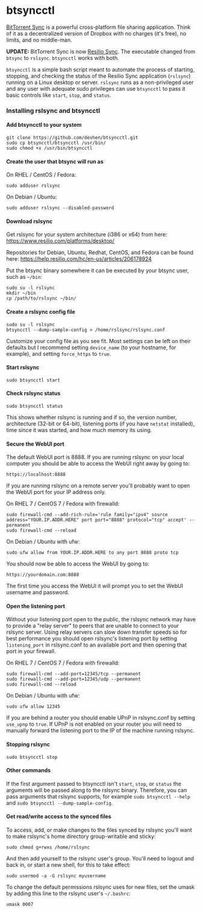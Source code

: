 btsyncctl
===========

[BitTorrent Sync](http://www.bittorrent.com/sync) is a powerful cross-platform file sharing application. Think of it as a decentralized version of Dropbox with no charges (it's free), no limits, and no middle-man.

**UPDATE:** BitTorrent Sync is now [Resilio Sync](https://www.resilio.com/platforms/desktop/). The executable changed from `btsync` to `rslsync`. `btsyncctl` works with both.

`btsyncctl` is a simple bash script meant to automate the process of starting, stopping, and checking the status of the Resilio Sync application (`rslsync`) running on a Linux desktop or server. `rslsync` runs as a non-privileged user and any user with adequate sudo privileges can use `btsyncctl` to pass it basic controls like `start`, `stop`, and `status`.

### Installing rslsync and btsyncctl


#### Add btsyncctl to your system

    git clone https://github.com/devhen/btsyncctl.git
    sudo cp btsyncctl/btsyncctl /usr/bin/
    sudo chmod +x /usr/bin/btsyncctl


#### Create the user that btsync will run as

On RHEL / CentOS / Fedora:

    sudo adduser rslsync

On Debian / Ubuntu:

    sudo adduser rslsync --disabled-password


#### Download rslsync

Get rslsync for your system architecture (i386 or x64) from here: <https://www.resilio.com/platforms/desktop/>

Repositories for Debian, Ubuntu, Redhat, CentOS, and Fedora can be found here: <https://help.resilio.com/hc/en-us/articles/206178924>

Put the btsync binary somewhere it can be executed by your btsync user, such as `~/bin`:

    sudo su -l rslsync
    mkdir ~/bin
    cp /path/to/rslsync ~/bin/


#### Create a rslsync config file

    sudo su -l rslsync
    btsyncctl --dump-sample-config > /home/rslsync/rslsync.conf

Customize your config file as you see fit. Most settings can be left on their defaults but I recommend setting `device_name` (to your hostname, for example), and setting `force_https` to `true`.

#### Start rslsync

    sudo btsyncctl start


#### Check rslsync status

    sudo btsyncctl status

This shows whether rslsync is running and if so, the version number, architecture (32-bit or 64-bit), listening ports (if you have `netstat` installed), time since it was started, and how much memory its using.


#### Secure the WebUI port


The default WebUI port is 8888. If you are running rslsync on your local computer you should be able to access the WebUI right away by going to:

    https://localhost:8888

If you are running rslsync on a remote server you'll probably want to open the WebUI port for your IP address only.

On RHEL 7 / CentOS 7 / Fedora with firewalld:

    sudo firewall-cmd --add-rich-rule='rule family="ipv4" source address="YOUR.IP.ADDR.HERE" port port="8888" protocol="tcp" accept' --permanent
    sudo firewall-cmd --reload

On Debian / Ubuntu with ufw:

    sudo ufw allow from YOUR.IP.ADDR.HERE to any port 8888 proto tcp

You should now be able to access the WebUI by going to:

    https://yourdomain.com:8888

The first time you access the WebUI it will prompt you to set the WebUI username and password.


#### Open the listening port


Without your listening port open to the public, the rslsync network may have to provide a "relay server" to peers that are unable to connect to your rslsync server. Using relay servers can slow down transfer speeds so for best performance you should open rslsync's listening port by setting `listening_port` in rslsync.conf to an available port and then opening that port in your firewall.

On RHEL 7 / CentOS 7 / Fedora with firewalld:

    sudo firewall-cmd --add-port=12345/tcp --permanent
    sudo firewall-cmd --add-port=12345/udp --permanent
    sudo firewall-cmd --reload

On Debian / Ubuntu with ufw:

    sudo ufw allow 12345

If you are behind a router you should enable UPnP in rslsync.conf by setting `use_upnp` to `true`. If UPnP is not enabled on your router you will need to manually forward the listening port to the IP of the machine running rslsync.


#### Stopping rslsync

    sudo btsyncctl stop


#### Other commands

If the first argument passed to btsyncctl isn't `start`, `stop`, or `status` the arguments will be passed along to the rslsync binary. Therefore, you can pass arguments that rslsync supports, for example `sudo btsyncctl --help` and `sudo btsyncctl --dump-sample-config`.


#### Get read/write access to the synced files


To access, add, or make changes to the files synced by rslsync you'll want to make rslsync's home directory group-writable and sticky:

    sudo chmod g+rwxs /home/rslsync

And then add yourself to the rslsync user's group. You'll need to logout and back in, or start a new shell, for this to take effect:

    sudo usermod -a -G rslsync myusername

To change the default permissions rslsync uses for new files, set the umask by adding this line to the rslsync user's `~/.bashrc`:

    umask 0007
